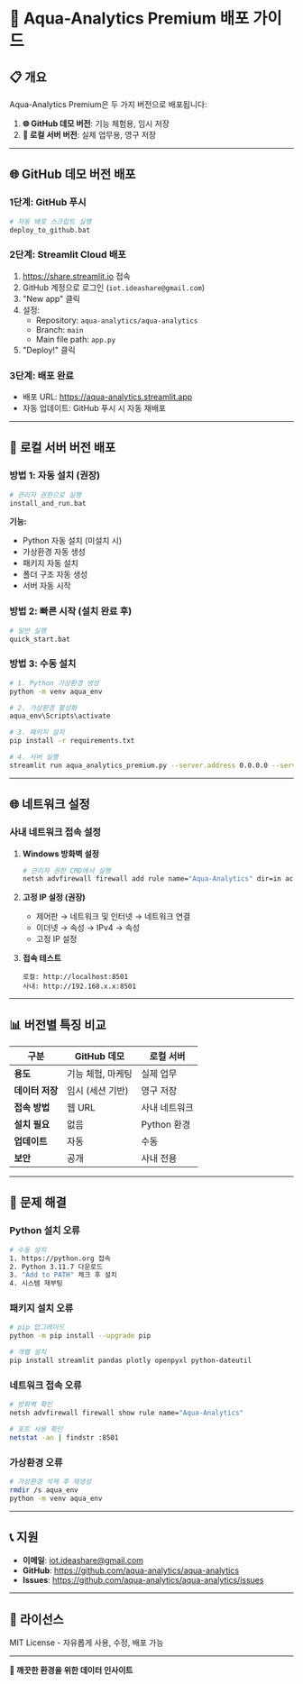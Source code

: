 # 🚀 Aqua-Analytics Premium 배포 가이드

## 📋 개요

Aqua-Analytics Premium은 두 가지 버전으로 배포됩니다:

1. **🌐 GitHub 데모 버전**: 기능 체험용, 임시 저장
2. **🏢 로컬 서버 버전**: 실제 업무용, 영구 저장

---

## 🌐 GitHub 데모 버전 배포

### 1단계: GitHub 푸시
```bash
# 자동 배포 스크립트 실행
deploy_to_github.bat
```

### 2단계: Streamlit Cloud 배포
1. https://share.streamlit.io 접속
2. GitHub 계정으로 로그인 (`iot.ideashare@gmail.com`)
3. "New app" 클릭
4. 설정:
   - Repository: `aqua-analytics/aqua-analytics`
   - Branch: `main`
   - Main file path: `app.py`
5. "Deploy!" 클릭

### 3단계: 배포 완료
- 배포 URL: https://aqua-analytics.streamlit.app
- 자동 업데이트: GitHub 푸시 시 자동 재배포

---

## 🏢 로컬 서버 버전 배포

### 방법 1: 자동 설치 (권장)
```bash
# 관리자 권한으로 실행
install_and_run.bat
```

**기능:**
- Python 자동 설치 (미설치 시)
- 가상환경 자동 생성
- 패키지 자동 설치
- 폴더 구조 자동 생성
- 서버 자동 시작

### 방법 2: 빠른 시작 (설치 완료 후)
```bash
# 일반 실행
quick_start.bat
```

### 방법 3: 수동 설치
```bash
# 1. Python 가상환경 생성
python -m venv aqua_env

# 2. 가상환경 활성화
aqua_env\Scripts\activate

# 3. 패키지 설치
pip install -r requirements.txt

# 4. 서버 실행
streamlit run aqua_analytics_premium.py --server.address 0.0.0.0 --server.port 8501
```

---

## 🌐 네트워크 설정

### 사내 네트워크 접속 설정

1. **Windows 방화벽 설정**
   ```bash
   # 관리자 권한 CMD에서 실행
   netsh advfirewall firewall add rule name="Aqua-Analytics" dir=in action=allow protocol=TCP localport=8501
   ```

2. **고정 IP 설정 (권장)**
   - 제어판 → 네트워크 및 인터넷 → 네트워크 연결
   - 이더넷 → 속성 → IPv4 → 속성
   - 고정 IP 설정

3. **접속 테스트**
   ```
   로컬: http://localhost:8501
   사내: http://192.168.x.x:8501
   ```

---

## 📊 버전별 특징 비교

| 구분 | GitHub 데모 | 로컬 서버 |
|------|-------------|-----------|
| **용도** | 기능 체험, 마케팅 | 실제 업무 |
| **데이터 저장** | 임시 (세션 기반) | 영구 저장 |
| **접속 방법** | 웹 URL | 사내 네트워크 |
| **설치 필요** | 없음 | Python 환경 |
| **업데이트** | 자동 | 수동 |
| **보안** | 공개 | 사내 전용 |

---

## 🔧 문제 해결

### Python 설치 오류
```bash
# 수동 설치
1. https://python.org 접속
2. Python 3.11.7 다운로드
3. "Add to PATH" 체크 후 설치
4. 시스템 재부팅
```

### 패키지 설치 오류
```bash
# pip 업그레이드
python -m pip install --upgrade pip

# 개별 설치
pip install streamlit pandas plotly openpyxl python-dateutil
```

### 네트워크 접속 오류
```bash
# 방화벽 확인
netsh advfirewall firewall show rule name="Aqua-Analytics"

# 포트 사용 확인
netstat -an | findstr :8501
```

### 가상환경 오류
```bash
# 가상환경 삭제 후 재생성
rmdir /s aqua_env
python -m venv aqua_env
```

---

## 📞 지원

- **이메일**: iot.ideashare@gmail.com
- **GitHub**: https://github.com/aqua-analytics/aqua-analytics
- **Issues**: https://github.com/aqua-analytics/aqua-analytics/issues

---

## 📄 라이선스

MIT License - 자유롭게 사용, 수정, 배포 가능

---

**🌊 깨끗한 환경을 위한 데이터 인사이트**